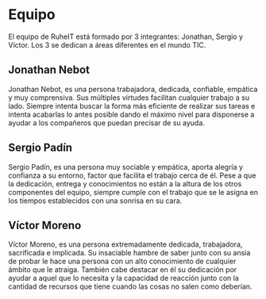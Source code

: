 # Equipo

El equipo de RuheIT está formado por 3 integrantes: Jonathan, Sergio y Víctor. 
Los 3 se dedican a áreas diferentes en el mundo TIC.
## Jonathan Nebot

Jonathan Nebot, es una persona trabajadora, dedicada, confiable, empática y muy comprensiva. Sus múltiples virtudes facilitan cualquier trabajo a su lado. Siempre intenta buscar la forma más eficiente de realizar sus tareas e intenta acabarlas lo antes posible dando el máximo nivel para disponerse a ayudar a los compañeros que puedan precisar de su ayuda.
## Sergio Padín

Sergio Padín, es una persona muy sociable y empática, aporta alegría y confianza a su entorno, factor que facilita el trabajo cerca de él. Pese a que la dedicación, entrega y conocimientos no están a la altura de los otros componentes del equipo, siempre cumple con el trabajo que se le asigna en los tiempos establecidos con una sonrisa en su cara.
## Víctor Moreno

Víctor Moreno, es una persona extremadamente dedicada, trabajadora, sacrificada e implicada. Su insaciable hambre de saber junto con su ansia de probar le hace una persona con un alto conocimiento de cualquier ámbito que le atraiga. También cabe destacar en él su dedicación por ayudar a aquel que lo necesita y la capacidad de reacción junto con la cantidad de recursos que tiene cuando las cosas no salen como deberían.
